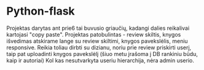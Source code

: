 ﻿# Python-flask
Projektas darytas ant prie6 tai buvusio griaučių, kadangi dalies reikalivai kartojasi "copy paste".
Projektas patobulintas - review skiltis, knygos išvedimas atskirame lange su review skiltimi, knygos pavekslėlis, meniu responsive.
Reikia toliau dirbti su dizianu, noriu prie review priskirti userį, taip pat uploadinti knygos pavekslėlį (šiuo metu įrašoma į DB rankiniu būdu, kaip ir autoriai)
Kol kas nesutvarkyta useriu hierarchija, nėra admin userio.
